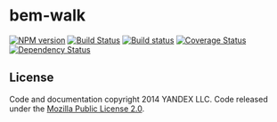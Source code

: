 bem-walk
========

[![NPM version](http://img.shields.io/npm/v/bem-walk.svg?style=flat)](http://www.npmjs.org/package/bem-walk) [![Build Status](http://img.shields.io/travis/andrewblond/bem-walk/master.svg?style=flat&label=travis)](https://travis-ci.org/andrewblond/bem-walk) [![Build status](http://img.shields.io/appveyor/ci/andrewblond/bem-walk.svg?style=flat&label=appveyor)](https://ci.appveyor.com/project/andrewblond/bem-walk) [![Coverage Status](https://img.shields.io/coveralls/andrewblond/bem-walk.svg?branch=master&style=flat)](https://coveralls.io/r/andrewblond/bem-walk) [![Dependency Status](http://img.shields.io/david/andrewblond/bem-walk.svg?style=flat)](https://david-dm.org/andrewblond/bem-walk)

License
-------

Code and documentation copyright 2014 YANDEX LLC. Code released under the [Mozilla Public License 2.0](LICENSE.txt).
